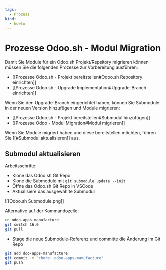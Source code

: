 ```yaml
---
tags:
  - Prozess
kind:
  - howto
---
```

# Prozesse Odoo.sh - Modul Migration

Damit Sie Module für ein Odoo.sh Projekt/Repsitory migrieren können müssen Sie die folgenden Prozesse zur Vorbereitung ausführen:

* [[Prozesse Odoo.sh - Projekt bereitstellen#Odoo.sh Repository einrichten]]
* [[Prozesse Odoo.sh - Upgrade Implementation#Upgrade-Branch einrichten]]

Wenn Sie den Upgrade-Branch eingerichtet haben, können Sie Submodule in der neuen Version hinzufügen und Module migrieren:

* [[Prozesse Odoo.sh - Projekt bereitstellen#Submodul hinzufügen]]
* [[Prozesse Odoo - Modul Migration#Modul migrieren]]

Wenn Sie Module migriert haben und diese bereitstellen möchten, führen Sie [[#Submodul aktualisieren]] aus.

## Submodul aktualisieren

Arbeitsschritte:

* Klone das Odoo.sh Git Repo
* Klone die Submodule mit `git submodule update --init`
* Öffne das Odoo.sh Git Repo in VSCode
* Aktualisiere das ausgewählte Submodul

![[Odoo.sh Submodule.png]]

Alternative auf der Kommandozeile:

```bash
cd odoo-apps-manufacture
git switch 16.0
git pull
```

* Stage die neue Submodule-Referenz und committe die Änderung im Git Repo

```bash
git add doo-apps-manufacture
git commit -m "chore: odoo-apps-manufacture"
git push
```